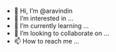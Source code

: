 - 👋 Hi, I’m @aravindin
- 👀 I’m interested in ...
- 🌱 I’m currently learning ...
- 💞️ I’m looking to collaborate on ...
- 📫 How to reach me ...

<!---
aravindin/aravindin is a ✨ special ✨ repository because its `README.md` (this file) appears on your GitHub profile.
You can click the Preview link to take a look at your changes.
--->
